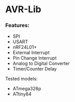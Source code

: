 # AVR-Lib
### Features:
* SPI
* USART
* nRF24L01+
* External Interrupt
* Pin Change Interrupt
* Analog to Digital Converter
* Timer/Counter Delay


Tested models:
* ATmega328p
* ATtiny84
